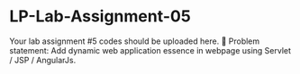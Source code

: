 # LP-Lab-Assignment-05
Your lab assignment #5 codes should be uploaded here. 
🔹 Problem statement: 
Add dynamic web application essence in webpage using Servlet / JSP / AngularJs.
